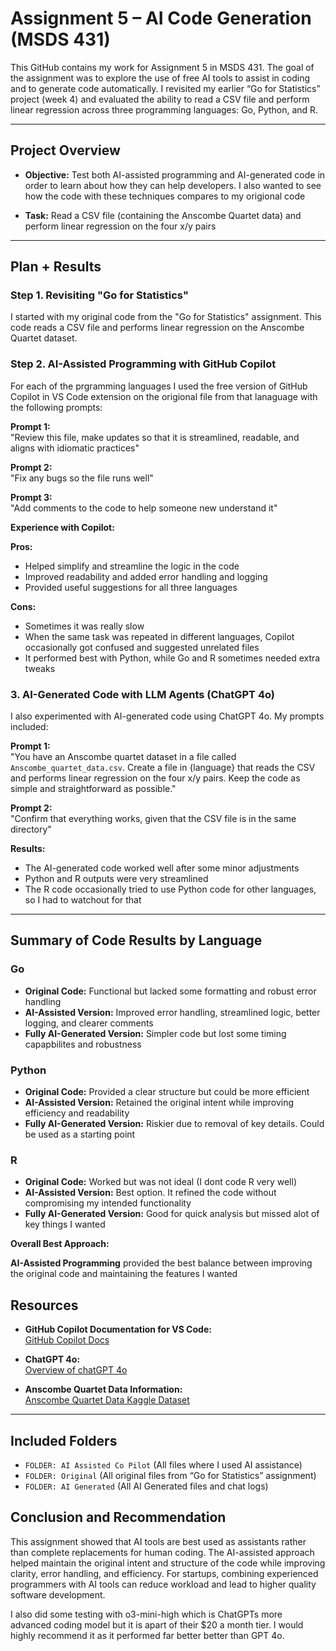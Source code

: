 # Assignment 5 – AI Code Generation (MSDS 431)

This GitHub contains my work for Assignment 5 in MSDS 431. The goal of the assignment was to explore the use of free AI tools to assist in coding and to generate code automatically. I revisited my earlier “Go for Statistics” project (week 4) and evaluated the ability to read a CSV file and perform linear regression across three programming languages: Go, Python, and R.

---

## Project Overview

- **Objective:** Test both AI-assisted programming and AI-generated code in order to learn about how they can help developers. I also wanted to see how the code with these techniques compares to my origional code

- **Task:** Read a CSV file (containing the Anscombe Quartet data) and perform linear regression on the four x/y pairs

---

## Plan + Results

### Step 1. Revisiting "Go for Statistics"
I started with my original code from the "Go for Statistics" assignment. This code reads a CSV file and performs linear regression on the Anscombe Quartet dataset.

### Step 2. AI-Assisted Programming with GitHub Copilot
For each of the prgramming languages I used the free version of GitHub Copilot in VS Code extension on the origional file from that lanaguage with the following prompts:

**Prompt 1:**  
  "Review this file, make updates so that it is streamlined, readable, and aligns with idiomatic practices"
  
**Prompt 2:**  
  "Fix any bugs so the file runs well"
  
**Prompt 3:**  
  "Add comments to the code to help someone new understand it"

**Experience with Copilot:**

**Pros:**  
  - Helped simplify and streamline the logic in the code
  - Improved readability and added error handling and logging
  - Provided useful suggestions for all three languages

**Cons:**  
  - Sometimes it was really slow
  - When the same task was repeated in different languages, Copilot occasionally got confused and suggested unrelated files
  - It performed best with Python, while Go and R sometimes needed extra tweaks

### 3. AI-Generated Code with LLM Agents (ChatGPT 4o)
I also experimented with AI-generated code using ChatGPT 4o. My prompts included:

**Prompt 1:**  
  "You have an Anscombe quartet dataset in a file called `Anscombe_quartet_data.csv`. Create a file in {language} that reads the CSV and performs linear regression on the four x/y pairs. Keep the code as simple and straightforward as possible."
  
**Prompt 2:**  
  "Confirm that everything works, given that the CSV file is in the same directory"

**Results:**
- The AI-generated code worked well after some minor adjustments
- Python and R outputs were very streamlined
- The R code occasionally tried to use Python code for other languages, so I had to watchout for that

---

## Summary of Code Results by Language

### Go
- **Original Code:**  Functional but lacked some formatting and robust error handling
- **AI-Assisted Version:**  Improved error handling, streamlined logic, better logging, and clearer comments  
- **Fully AI-Generated Version:**  Simpler code but lost some timing capapbilites and robustness

### Python
- **Original Code:**  Provided a clear structure but could be more efficient
- **AI-Assisted Version:**   Retained the original intent while improving efficiency and readability
- **Fully AI-Generated Version:**  Riskier due to removal of key details. Could be used as a starting point

### R
- **Original Code:**  Worked but was not ideal (I dont code R very well)
- **AI-Assisted Version:**  Best option. It refined the code without compromising my intended functionality
- **Fully AI-Generated Version:**  Good for quick analysis but missed alot of key things I wanted


**Overall Best Approach:**  

**AI-Assisted Programming** provided the best balance between improving the original code and maintaining the features I wanted


## Resources

- **GitHub Copilot Documentation for VS Code:**  
  [GitHub Copilot Docs](https://docs.github.com/en/copilot)
  
- **ChatGPT 4o:**  
  [Overview of chatGPT 4o](https://openai.com/index/hello-gpt-4o/)
  
- **Anscombe Quartet Data Information:**  
  [Anscombe Quartet Data Kaggle Dataset](https://www.kaggle.com/datasets/carlmcbrideellis/data-anscombes-quartet)

---

## Included Folders
  - `FOLDER: AI Assisted Co Pilot` (All files where I used AI assistance)
  - `FOLDER: Original` (All original files from “Go for Statistics” assignment)  
  - `FOLDER: AI Generated` (All AI Generated files and chat logs)
  

## Conclusion and Recommendation

This assignment showed that AI tools are best used as assistants rather than complete replacements for human coding. The AI-assisted approach helped maintain the original intent and structure of the code while improving clarity, error handling, and efficiency. For startups, combining experienced programmers with AI tools can reduce workload and lead to higher quality software development.

I also did some testing with o3-mini-high which is ChatGPTs more advanced coding model but it is apart of their $20 a month tier. I would highly recommend it as it performed far better better than GPT 4o. 
